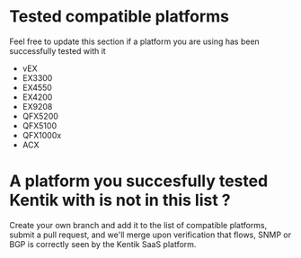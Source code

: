 # Tested compatible platforms
Feel free to update this section if a platform you are using has been successfully tested with it
* vEX
* EX3300
* EX4550
* EX4200
* EX9208
* QFX5200
* QFX5100
* QFX1000x
* ACX
# A platform you succesfully tested Kentik with is not in this list ?
Create your own branch and add it to the list of compatible platforms, submit a pull request, and we'll merge upon verification that flows, SNMP or BGP is correctly seen by the Kentik SaaS platform.
